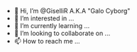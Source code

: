- 👋 Hi, I’m @GiselliR A.K.A "Galo Cyborg"
- 👀 I’m interested in ...
- 🌱 I’m currently learning ...
- 💞️ I’m looking to collaborate on ...
- 📫 How to reach me ...

<!---
GiselliR/GiselliR is a ✨ special ✨ repository because its `README.md` (this file) appears on your GitHub profile.
You can click the Preview link to take a look at your changes.
--->

